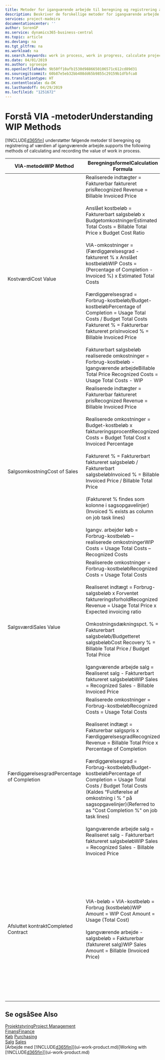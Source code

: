 ```yaml
---
title: Metoder for igangværende arbejde til beregning og registrering af sagsstatus | Microsoft Docs
description: Beskriver de forskellige metoder for igangværende arbejde, du kan bruge til at bogføre, overvåge og beregne finansielle oplysninger for igangværende arbejdssager.
services: project-madeira
documentationcenter: ''
author: SorenGP
ms.service: dynamics365-business-central
ms.topic: article
ms.devlang: na
ms.tgt_pltfrm: na
ms.workload: na
ms.search.keywords: work in process, work in progress, calculate project WIP
ms.date: 04/01/2019
ms.author: sgroespe
ms.openlocfilehash: 9b50ff10afb1530d9886650106571c612cd89d31
ms.sourcegitcommit: 60b87e5eb32bb408dd65b9855c29159b1dfbfca8
ms.translationtype: HT
ms.contentlocale: da-DK
ms.lasthandoff: 04/29/2019
ms.locfileid: "1251672"
---
```

# <a name="understanding-wip-methods"></a><span data-ttu-id="5e337-103">Forstå VIA -metoder</span><span class="sxs-lookup"><span data-stu-id="5e337-103">Understanding WIP Methods</span></span>
[!INCLUDE[d365fin](includes/d365fin_md.md)] <span data-ttu-id="5e337-104">understøtter følgende metoder til beregning og registrering af værdien af igangværende arbejde.</span><span class="sxs-lookup"><span data-stu-id="5e337-104">supports the following methods of calculating and recording the value of work in process.</span></span>

| <span data-ttu-id="5e337-105">VIA-metode</span><span class="sxs-lookup"><span data-stu-id="5e337-105">WIP Method</span></span> | <span data-ttu-id="5e337-106">Beregningsformel</span><span class="sxs-lookup"><span data-stu-id="5e337-106">Calculation Formula</span></span> | <span data-ttu-id="5e337-107">Beregningsbeskrivelse</span><span class="sxs-lookup"><span data-stu-id="5e337-107">Calculation Description</span></span> |
| --- | --- | --- |
| <span data-ttu-id="5e337-108">Kostværdi</span><span class="sxs-lookup"><span data-stu-id="5e337-108">Cost Value</span></span> |<span data-ttu-id="5e337-109">Realiserede indtægter = Fakturerbar faktureret pris</span><span class="sxs-lookup"><span data-stu-id="5e337-109">Recognized Revenue = Billable Invoiced Price</span></span><br /><br /> <span data-ttu-id="5e337-110">Anslået kostbeløb = Fakturerbart salgsbeløb x Budgetomkostninger</span><span class="sxs-lookup"><span data-stu-id="5e337-110">Estimated Total Costs = Billable Total Price x Budget Cost Ratio</span></span><br /><br /> <span data-ttu-id="5e337-111">VIA-omkostninger = (Færdiggørelsesgrad -faktureret % x Anslået kostbeløb</span><span class="sxs-lookup"><span data-stu-id="5e337-111">WIP Costs = (Percentage of Completion - Invoiced %) x Estimated Total Costs</span></span><br /><br /> <span data-ttu-id="5e337-112">Færdiggørelsesgrad = Forbrug-kostbeløb/Budget-kostbeløb</span><span class="sxs-lookup"><span data-stu-id="5e337-112">Percentage of Completion = Usage Total Costs / Budget Total Costs</span></span><br /> <span data-ttu-id="5e337-113">Faktureret % = Fakturerbar faktureret pris</span><span class="sxs-lookup"><span data-stu-id="5e337-113">Invoiced % = Billable Invoiced Price</span></span><br /><br /> <span data-ttu-id="5e337-114">Fakturerbart salgsbeløb realiserede omkostninger = Forbrug-kostbeløb - Igangværende arbejde</span><span class="sxs-lookup"><span data-stu-id="5e337-114">Billable Total Price Recognized Costs = Usage Total Costs - WIP</span></span> |<span data-ttu-id="5e337-115">I beregninger af kostværdi startes der med at beregne værdien af det, der er leveret, idet der tages en del af det anslåede kostbeløb baseret på færdiggørelsesgrad.</span><span class="sxs-lookup"><span data-stu-id="5e337-115">Cost value calculations start by calculating the value of what has been provided by taking a proportion of the estimated total costs based on percentage of completion.</span></span> <span data-ttu-id="5e337-116">Fakturerede kostbeløb fratrækkes, ved at der tages en del af det anslåede kostbeløb baseret på faktureringsprocenten.</span><span class="sxs-lookup"><span data-stu-id="5e337-116">Invoiced costs are subtracted by taking a proportion of the estimated total costs based on the invoiced percentage.</span></span><br /><br /> <span data-ttu-id="5e337-117">Denne beregning kræver, at fakturerbart salgsbeløb, budget-salgsbeløb og budget-kostbeløb angives korrekt for hele sagen.</span><span class="sxs-lookup"><span data-stu-id="5e337-117">This calculation requires that the billable total price, budget total price, and budget total costs be correctly entered for the whole job.</span></span> |
| <span data-ttu-id="5e337-118">Salgsomkostning</span><span class="sxs-lookup"><span data-stu-id="5e337-118">Cost of Sales</span></span> |<span data-ttu-id="5e337-119">Realiserede indtægter = Fakturerbar faktureret pris</span><span class="sxs-lookup"><span data-stu-id="5e337-119">Recognized Revenue = Billable Invoiced Price</span></span><br /><br /> <span data-ttu-id="5e337-120">Realiserede omkostninger = Budget-kostbeløb x faktureringsprocent</span><span class="sxs-lookup"><span data-stu-id="5e337-120">Recognized Costs = Budget Total Cost x Invoiced Percentage</span></span><br /><br /> <span data-ttu-id="5e337-121">Faktureret % = Fakturerbart faktureret salgsbeløb / Fakturerbart salgsbeløb</span><span class="sxs-lookup"><span data-stu-id="5e337-121">Invoiced % = Billable Invoiced Price / Billable Total Price</span></span><br /><br /> <span data-ttu-id="5e337-122">(Faktureret % findes som kolonne i sagsopgavelinjer)</span><span class="sxs-lookup"><span data-stu-id="5e337-122">(Invoiced % exists as column on job task lines)</span></span><br /><br /> <span data-ttu-id="5e337-123">Igangv. arbejder køb = Forbrug-kostbeløb – realiserede omkostninger</span><span class="sxs-lookup"><span data-stu-id="5e337-123">WIP Costs = Usage Total Costs – Recognized Costs</span></span> |<span data-ttu-id="5e337-124">Beregninger af salgsomkostninger starter med beregning af realiserede omkostninger.</span><span class="sxs-lookup"><span data-stu-id="5e337-124">Cost of sales calculations begin by calculating the recognized costs.</span></span> <span data-ttu-id="5e337-125">Omkostninger realiseres proportionalt baseret på budgetteret kostbeløb.</span><span class="sxs-lookup"><span data-stu-id="5e337-125">Costs are recognized proportionally based on budget total costs.</span></span><br /><br /> <span data-ttu-id="5e337-126">Denne beregning kræver, at det fakturerbare salgsbeløb og det budgetterede kostbeløb angives korrekt for hele sagen.</span><span class="sxs-lookup"><span data-stu-id="5e337-126">This calculation requires that the billable total price and budget total costs be correctly entered for the whole job.</span></span> |
| <span data-ttu-id="5e337-127">Salgsværdi</span><span class="sxs-lookup"><span data-stu-id="5e337-127">Sales Value</span></span> |<span data-ttu-id="5e337-128">Realiserede omkostninger = Forbrug-kostbeløb</span><span class="sxs-lookup"><span data-stu-id="5e337-128">Recognized Costs = Usage Total Costs</span></span><br /><br /> <span data-ttu-id="5e337-129">Realiseret indtægt = Forbrug-salgsbeløb x Forventet faktureringsforhold</span><span class="sxs-lookup"><span data-stu-id="5e337-129">Recognized Revenue = Usage Total Price x Expected invoicing ratio</span></span><br /><br /> <span data-ttu-id="5e337-130">Omkostningsdækningspct. % = Fakturerbart salgsbeløb/Budgetteret salgsbeløb</span><span class="sxs-lookup"><span data-stu-id="5e337-130">Cost Recovery % = Billable Total Price / Budget Total Price</span></span><br /><br /> <span data-ttu-id="5e337-131">Igangværende arbejde salg = Realiseret salg - Fakturerbart faktureret salgsbeløb</span><span class="sxs-lookup"><span data-stu-id="5e337-131">WIP Sales = Recognized Sales - Billable Invoiced Price</span></span> |<span data-ttu-id="5e337-132">I beregninger af salgsværdi realiseres indtægter proportionalt baseret på Forbrug-kostbeløb og det forventede omkostningsdækningsforhold.</span><span class="sxs-lookup"><span data-stu-id="5e337-132">Sales value calculations recognize revenue proportionally based on usage total costs and the expected cost recovery ratio.</span></span><br /><br /> <span data-ttu-id="5e337-133">Denne beregning kræver, at det fakturerbare salgsbeløb og det budgetterede salgsbeløb angives korrekt for hele sagen.</span><span class="sxs-lookup"><span data-stu-id="5e337-133">This calculation requires that the billable total price and budget total price be correctly entered for the whole job.</span></span> |
| <span data-ttu-id="5e337-134">Færdiggørelsesgrad</span><span class="sxs-lookup"><span data-stu-id="5e337-134">Percentage of Completion</span></span> |<span data-ttu-id="5e337-135">Realiserede omkostninger = Forbrug-kostbeløb</span><span class="sxs-lookup"><span data-stu-id="5e337-135">Recognized Costs = Usage Total Costs</span></span><br /><br /> <span data-ttu-id="5e337-136">Realiseret indtægt = Fakturerbar salgspris x Færdiggørelsesgrad</span><span class="sxs-lookup"><span data-stu-id="5e337-136">Recognized Revenue = Billable Total Price x Percentage of Completion</span></span><br /><br /> <span data-ttu-id="5e337-137">Færdiggørelsesgrad = Forbrug-kostbeløb/Budget-kostbeløb</span><span class="sxs-lookup"><span data-stu-id="5e337-137">Percentage of Completion = Usage Total Costs / Budget Total Costs</span></span><br /> <span data-ttu-id="5e337-138">(Kaldes “Fuldførelse af omkostning i % “ på sagsopgavelinjer)</span><span class="sxs-lookup"><span data-stu-id="5e337-138">(Referred to as "Cost Completion %" on job task lines)</span></span><br /><br /> <span data-ttu-id="5e337-139">Igangværende arbejde salg = Realiseret salg - Fakturerbart faktureret salgsbeløb</span><span class="sxs-lookup"><span data-stu-id="5e337-139">WIP Sales = Recognized Sales - Billable Invoiced Price</span></span> |<span data-ttu-id="5e337-140">I beregninger af færdiggørelsesgrad realiseres indtægt proportionalt baseret på færdiggørelsesgraden, dvs. Forbrug-kostbeløb over for Budgetomkostninger.</span><span class="sxs-lookup"><span data-stu-id="5e337-140">Percentage of completion calculations recognize revenue proportionally based on the percentage of completion, that is, usage total costs vs. budget costs.</span></span><br /><br /> <span data-ttu-id="5e337-141">Denne beregning kræver, at det fakturerbare salgsbeløb og det budgetterede kostbeløb angives korrekt for hele sagen.</span><span class="sxs-lookup"><span data-stu-id="5e337-141">This calculation requires that the billable total price and budget total costs be correctly entered for the whole job.</span></span> |
| <span data-ttu-id="5e337-142">Afsluttet kontrakt</span><span class="sxs-lookup"><span data-stu-id="5e337-142">Completed Contract</span></span> |<span data-ttu-id="5e337-143">VIA-beløb = VIA-kostbeløb = Forbrug (kostbeløb)</span><span class="sxs-lookup"><span data-stu-id="5e337-143">WIP Amount = WIP Cost Amount = Usage (Total Cost)</span></span><br /><br /> <span data-ttu-id="5e337-144">Igangværende arbejde - salgsbeløb = Fakturerbar (faktureret salg)</span><span class="sxs-lookup"><span data-stu-id="5e337-144">WIP Sales Amount = Billable (Invoiced Price)</span></span> |<span data-ttu-id="5e337-145">Afsluttet kontrakt realiserer ikke indtægter og omkostninger, før sagen er afsluttet.</span><span class="sxs-lookup"><span data-stu-id="5e337-145">Completed contract does not recognize revenue and costs until the job is complete.</span></span> <span data-ttu-id="5e337-146">Du kan vælge denne metode, hvis der er stor tvivl omkring de anslåede kostbeløb og sagens omsætning.</span><span class="sxs-lookup"><span data-stu-id="5e337-146">You may want to do this when there is high uncertainty around the estimates of costs and revenue for the job.</span></span><br /><br /> <span data-ttu-id="5e337-147">Alt forbrug bogføres til kontoen til VIA-omkostninger (aktiv), og alt faktureret salg bogføres til kontoen til faktureret VIA-salg (kreditorkonto), indtil sagen er afsluttet.</span><span class="sxs-lookup"><span data-stu-id="5e337-147">All usage is posted to the WIP Costs account (asset) and all invoiced sales are posted to the WIP Invoiced Sales account (liability) until the job is complete.</span></span> |

## <a name="see-also"></a><span data-ttu-id="5e337-148">Se også</span><span class="sxs-lookup"><span data-stu-id="5e337-148">See Also</span></span>
[<span data-ttu-id="5e337-149">Projektstyring</span><span class="sxs-lookup"><span data-stu-id="5e337-149">Project Management</span></span>](projects-manage-projects.md)  
[<span data-ttu-id="5e337-150">Finans</span><span class="sxs-lookup"><span data-stu-id="5e337-150">Finance</span></span>](finance.md)  
<span data-ttu-id="5e337-151">[Køb](purchasing-manage-purchasing.md)       </span><span class="sxs-lookup"><span data-stu-id="5e337-151">[Purchasing](purchasing-manage-purchasing.md)       </span></span>  
<span data-ttu-id="5e337-152">[Salg](sales-manage-sales.md)    </span><span class="sxs-lookup"><span data-stu-id="5e337-152">[Sales](sales-manage-sales.md)    </span></span>  
<span data-ttu-id="5e337-153">[Arbejde med [!INCLUDE[d365fin](includes/d365fin_md.md)]](ui-work-product.md)</span><span class="sxs-lookup"><span data-stu-id="5e337-153">[Working with [!INCLUDE[d365fin](includes/d365fin_md.md)]](ui-work-product.md)</span></span>  
